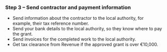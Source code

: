 ###  Step 3 – Send contractor and payment information

  * Send information about the contractor to the local authority, for example, their tax reference number. 
  * Send your bank details to the local authority, so they know where to pay the grant. 
  * Send invoices for the completed work to the local authority. 
  * Get tax clearance from Revenue if the approved grant is over €10,000. 
